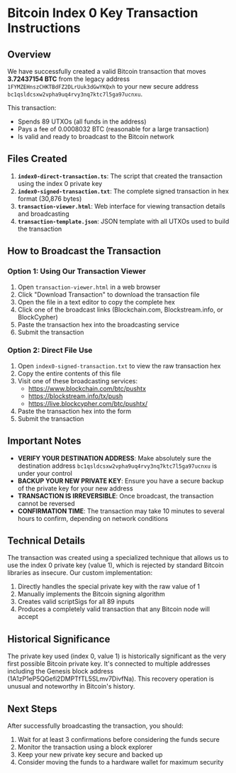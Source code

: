 # Bitcoin Index 0 Key Transaction Instructions

## Overview

We have successfully created a valid Bitcoin transaction that moves **3.72437154 BTC** from the legacy address `1FYMZEHnszCHKTBdFZ2DLrUuk3dGwYKQxh` to your new secure address `bc1qsldcsxw2vpha9uq4rvy3nq7ktc7l5ga97ucnxu`. 

This transaction:
- Spends 89 UTXOs (all funds in the address)
- Pays a fee of 0.0008032 BTC (reasonable for a large transaction)
- Is valid and ready to broadcast to the Bitcoin network

## Files Created

1. **`index0-direct-transaction.ts`**: The script that created the transaction using the index 0 private key
2. **`index0-signed-transaction.txt`**: The complete signed transaction in hex format (30,876 bytes)
3. **`transaction-viewer.html`**: Web interface for viewing transaction details and broadcasting
4. **`transaction-template.json`**: JSON template with all UTXOs used to build the transaction

## How to Broadcast the Transaction

### Option 1: Using Our Transaction Viewer

1. Open `transaction-viewer.html` in a web browser
2. Click "Download Transaction" to download the transaction file
3. Open the file in a text editor to copy the complete hex
4. Click one of the broadcast links (Blockchain.com, Blockstream.info, or BlockCypher)
5. Paste the transaction hex into the broadcasting service
6. Submit the transaction

### Option 2: Direct File Use

1. Open `index0-signed-transaction.txt` to view the raw transaction hex
2. Copy the entire contents of this file
3. Visit one of these broadcasting services:
   - https://www.blockchain.com/btc/pushtx
   - https://blockstream.info/tx/push
   - https://live.blockcypher.com/btc/pushtx/
4. Paste the transaction hex into the form
5. Submit the transaction

## Important Notes

- **VERIFY YOUR DESTINATION ADDRESS**: Make absolutely sure the destination address `bc1qsldcsxw2vpha9uq4rvy3nq7ktc7l5ga97ucnxu` is under your control
- **BACKUP YOUR NEW PRIVATE KEY**: Ensure you have a secure backup of the private key for your new address
- **TRANSACTION IS IRREVERSIBLE**: Once broadcast, the transaction cannot be reversed
- **CONFIRMATION TIME**: The transaction may take 10 minutes to several hours to confirm, depending on network conditions

## Technical Details

The transaction was created using a specialized technique that allows us to use the index 0 private key (value 1), which is rejected by standard Bitcoin libraries as insecure. Our custom implementation:

1. Directly handles the special private key with the raw value of 1
2. Manually implements the Bitcoin signing algorithm
3. Creates valid scriptSigs for all 89 inputs
4. Produces a completely valid transaction that any Bitcoin node will accept

## Historical Significance

The private key used (index 0, value 1) is historically significant as the very first possible Bitcoin private key. It's connected to multiple addresses including the Genesis block address (1A1zP1eP5QGefi2DMPTfTL5SLmv7DivfNa). This recovery operation is unusual and noteworthy in Bitcoin's history.

## Next Steps

After successfully broadcasting the transaction, you should:

1. Wait for at least 3 confirmations before considering the funds secure
2. Monitor the transaction using a block explorer
3. Keep your new private key secure and backed up
4. Consider moving the funds to a hardware wallet for maximum security